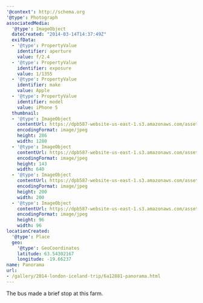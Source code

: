 ```yaml
---
'@context': http://schema.org
'@type': Photograph
associatedMedia:
  '@type': ImageObject
  dateCreated: "2014-03-14T14:37:49Z"
  exifData:
  - '@type': PropertyValue
    identifier: aperture
    value: f/2.4
  - '@type': PropertyValue
    identifier: exposure
    value: 1/1355
  - '@type': PropertyValue
    identifier: make
    value: Apple
  - '@type': PropertyValue
    identifier: model
    value: iPhone 5
  thumbnail:
  - '@type': ImageObject
    contentUrl: https://dpb587-website-us-east-1.s3.amazonaws.com/asset/gallery/2014-london-iceland-trip/6a12881-panorama~1280.jpg
    encodingFormat: image/jpeg
    height: 286
    width: 1280
  - '@type': ImageObject
    contentUrl: https://dpb587-website-us-east-1.s3.amazonaws.com/asset/gallery/2014-london-iceland-trip/6a12881-panorama~640w.jpg
    encodingFormat: image/jpeg
    height: 143
    width: 640
  - '@type': ImageObject
    contentUrl: https://dpb587-website-us-east-1.s3.amazonaws.com/asset/gallery/2014-london-iceland-trip/6a12881-panorama~200x200.jpg
    encodingFormat: image/jpeg
    height: 200
    width: 200
  - '@type': ImageObject
    contentUrl: https://dpb587-website-us-east-1.s3.amazonaws.com/asset/gallery/2014-london-iceland-trip/6a12881-panorama~96x96.jpg
    encodingFormat: image/jpeg
    height: 96
    width: 96
locationCreated:
  '@type': Place
  geo:
    '@type': GeoCoordinates
    latitude: 63.54302167
    longitude: -19.66237
name: Panorama
url:
- /gallery/2014-london-iceland-trip/6a12881-panorama.html
---
```


The bus made a brief stop at this farm.

